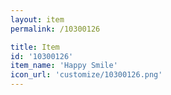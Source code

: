 ```yaml
---
layout: item
permalink: /10300126

title: Item
id: '10300126'
item_name: 'Happy Smile'
icon_url: 'customize/10300126.png'
---
```

